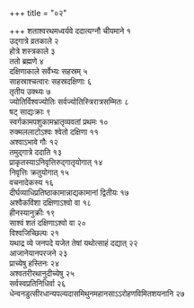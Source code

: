 +++
title = "०२"

+++
शताश्वरथमध्वर्यवे ददात्यग्नौ चीयमाने १  
उद्गात्रे व्रतकाले २  
होत्रे शस्त्रकाले ३  
ततो ब्रह्मणे ४  
दक्षिणाकाले सर्वेभ्यः सहस्रम् ५  
साहस्राश्चत्वारः सहस्रदक्षिणाः ६  
तृतीय उक्थ्यः ७  
ज्योतिर्विश्वज्योतिः सर्वज्योतिस्त्रिरात्रसम्मितः ८  
षट् साद्यःक्राः ९  
स्वर्गकामपशुकामभ्रातृव्यवतां प्रथमः १०  
रुक्मललाटोऽश्वः श्वेतो दक्षिणा ११  
अश्वाऽभावे गौः १२  
तमुद्गात्रे ददाति १३  
प्राकृतस्याऽनिवृत्तिरुद्गातृयोगात् १४  
निवृत्तिः क्रतुयोगात् १५  
वचनादेकस्य १६  
दीर्घव्याधिप्रतिष्ठाकामान्नाद्यकामानां द्वितीयः १७  
अश्वैकविंशा दक्षिणाऽश्वो वा १८  
हीनस्यानुक्रीः १९  
साश्वं शतं दक्षिणाऽश्वो वा २०  
विश्वजिच्छिल्पः २१  
यथाद्र व्ये जनपदे यजेत तेषां यथोत्साहं दद्यात् २२  
आजानेयानपरजने २३  
प्राच्येषु हस्तिनः २४  
अश्वतरीरथानुदीच्येषु २५  
सर्वस्वप्रतिनिधिर्वा २६  
धेन्वनडुत्सीरधान्यपल्यदासमिथुनमहानसाऽऽरोहणविमितशयनानि २७  
